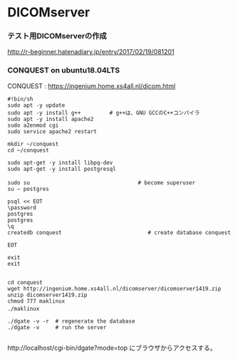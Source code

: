 # DICOMserver

### テスト用DICOMserverの作成

http://r-beginner.hatenadiary.jp/entry/2017/02/19/081201

### CONQUEST on ubuntu18.04LTS

CONQUEST : https://ingenium.home.xs4all.nl/dicom.html

```
#!bin/sh
sudo apt -y update
sudo apt -y install g++         # g++は、GNU GCCのC++コンパイラ
sudo apt -y install apache2 
sudo a2enmod cgi
sudo service apache2 restart

mkdir ~/conquest
cd ~/conquest

sudo apt-get -y install libpq-dev 
sudo apt-get -y install postgresql

sudo su 　　　　　　　　　　　　　　　　   　　# become superuser 
su – postgres 

psql << EOT
\password 
postgres 
postgres 
\q 
createdb conquest                           # create database conquest 
                                   
EOT

exit 
exit


cd conquest
wget http://ingenium.home.xs4all.nl/dicomserver/dicomserver1419.zip
unzip dicomserver1419.zip
chmod 777 maklinux
./maklinux　

./dgate -v -r  # regenerate the database 
./dgate -v     # run the server 


```

http://localhost/cgi-bin/dgate?mode=top にブラウザからアクセスする。




